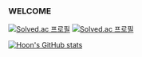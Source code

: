 ### WELCOME ###

[![Solved.ac 프로필](http://mazassumnida.wtf/api/v2/generate_badge?boj=Hoon-Code)](https://solved.ac/dlrudgns6)
[![Solved.ac
프로필](http://mazassumnida.wtf/api/mini/generate_badge?boj={Hoon-Code})](https://solved.ac/{handle})

[![Hoon's GitHub stats](https://github-readme-stats.vercel.app/api?username=Hoon-Code&show_icons=true&theme=ambient_gradient&count_private=true)](https://github.com/Hoon-Code/github-readme-stats)

